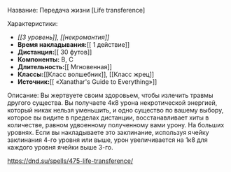 Название: Передача жизни \[Life transference] 

Характеристики:
- *[[3 уровень]], [[некромантия]]*
- **Время накладывания:**[[ 1 действие]]
- **Дистанция:**[[ 30 футов]]
- **Компоненты:** В, С
- **Длительность:**[[ Мгновенная]]
- **Классы:**[[Класс  волшебник]], [[Класс жрец]]
- **Источник:**[[ «Xanathar's Guide to Everything»]]

Описание:
Вы жертвуете своим здоровьем, чтобы излечить травмы другого существа. Вы получаете 4к8 урона некротической энергией, который никак нельзя уменьшить, и одно существо по вашему выбору, которое вы видите в пределах дистанции, восстанавливает хиты в количестве, равном удвоенному полученному вами урону.
На больших уровнях. Если вы накладываете это заклинание, используя ячейку заклинания 4-го уровня или выше, урон увеличивается на 1к8 для каждого уровня ячейки выше 3-го.

https://dnd.su/spells/475-life-transference/